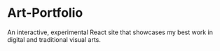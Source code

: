 # Art-Portfolio
An interactive, experimental React site that showcases my best work in digital and traditional visual arts.
